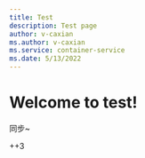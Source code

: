 ```yaml
---
title: Test
description: Test page
author: v-caxian
ms.author: v-caxian
ms.service: container-service
ms.date: 5/13/2022
---
```


# Welcome to test!

同步~

++3
